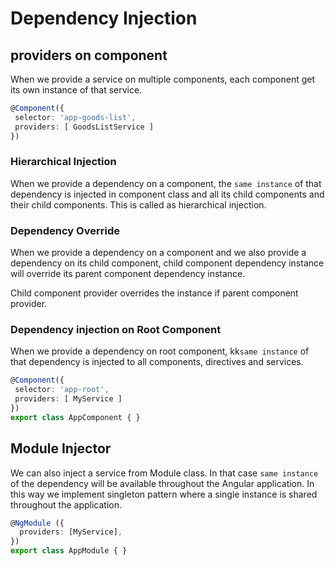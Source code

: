 # Dependency Injection

## providers on component

When we provide a service on multiple components, each component get its own instance of that service.

```ts
@Component({ 
 selector: 'app-goods-list',
 providers: [ GoodsListService ]
})
```

### Hierarchical Injection

When we provide a dependency on a component, the `same instance` of that dependency is injected in component class and all its child components and their child components. This is called as hierarchical injection.

### Dependency Override

When we provide a dependency on a component and we also provide a dependency on its child component, child component dependency instance will override its parent
component dependency instance.

Child component provider overrides the instance if parent component provider.

### Dependency injection on Root Component

When we provide a dependency on root component, kk`same instance` of that dependency is injected to all components, directives and services.

```ts
@Component({ 
 selector: 'app-root',
 providers: [ MyService ]
})
export class AppComponent { }
```

## Module Injector

We can also inject a service from Module class.
In that case `same instance` of the dependency will be available throughout the Angular application. 
In this way we implement singleton pattern where a single instance is shared throughout the application.

```ts
@NgModule ({
  providers: [MyService],
})
export class AppModule { }
```
